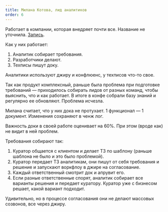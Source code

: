 ```yaml
---
title: Милана Котова, лид аналитиков
order: 6
---
```


Работает в компании, которая внедряет почти все. Название не уточнила. [Запись](https://icsitru-my.sharepoint.com/:v:/g/personal/ekaterina_pavlova_ics-it_ru/EYVfk1xkfz5HrP-jc9Y6QTcBlx-KM8nLLGU9584yFQwFZg?e=BqZy99).

Как у них работает:

1. Аналитик собирает требования.
2. Разработчики делают.
3. Техписы пишут доку.

Аналитики используют джиру и конфлюенс, у техписов что-то свое.

Так как продукт комплексный, раньше была проблема при подготовке требований — приходилось собирать лидов от разных команд, чтобы выяснить, что и как работает. В итоге в конфе собрали базу знаний и регулярно ее обновляют. Проблема исчезла.

Милана считает, что у них дока не протухает. 1 функционал — 1 документ. Изменения сохраняют в ченж лог.

Важность доки в своей работе оценивает на 60%. При этом (вроде как) не видит в ней проблем.

Требования собирают так:

1. Куратор общается с клиентом и делает ТЗ по шаблону (раньше шаблона не было и это было проблемой).
2. Куратор передает ТЗ аналитикам, они пишут от себя требования и решение и запускают воркфлоу в джире на согласование.
3. Каждый ответственный смотрит док и апрувит его.
4. Если разные ответственные спорят, аналитик собирает все варианты решения и передает куратору. Куратор уже с бизнесом решает, какой вариант подходит.

Удивительно, но в процессе согласования они не делают массовых созвонов, все через джиру.